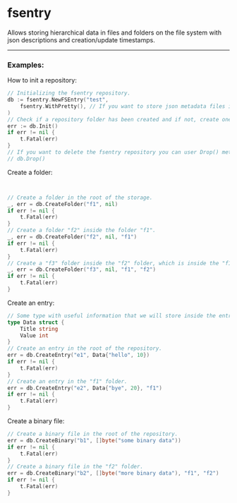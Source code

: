 # fsentry

Allows storing hierarchical data in files and folders on the file system with json descriptions and creation/update timestamps.

---
### Examples:

How to init a repository:
```go
// Initializing the fsentry repository.
db := fsentry.NewFSEntry("test",
    fsentry.WithPretty(), // If you want to store json metadata files in a pretty format.
)
// Check if a repository folder has been created and if not, create one.
err := db.Init()
if err != nil {
    t.Fatal(err)
}
// If you want to delete the fsentry repository you can user Drop() method.
// db.Drop()
```

Create a folder:
```go


// Create a folder in the root of the storage.
_, err = db.CreateFolder("f1", nil)
if err != nil {
    t.Fatal(err)
}
// Create a folder "f2" inside the folder "f1".
_, err = db.CreateFolder("f2", nil, "f1")
if err != nil {
    t.Fatal(err)
}
// Create a "f3" folder inside the "f2" folder, which is inside the "f1" folder.
_, err = db.CreateFolder("f3", nil, "f1", "f2")
if err != nil {
    t.Fatal(err)
}
```

Create an entry:
```go
// Some type with useful information that we will store inside the entry.
type Data struct {
    Title string
    Value int
}
// Create an entry in the root of the repository.
err = db.CreateEntry("e1", Data{"hello", 10})
if err != nil {
    t.Fatal(err)
}
// Create an entry in the "f1" folder.
err = db.CreateEntry("e2", Data{"bye", 20}, "f1")
if err != nil {
    t.Fatal(err)
}
```

Create a binary file:
```go
// Create a binary file in the root of the repository.
err = db.CreateBinary("b1", []byte("some binary data"))
if err != nil {
    t.Fatal(err)
}
// Create a binary file in the "f2" folder.
err = db.CreateBinary("b2", []byte("more binary data"), "f1", "f2")
if err != nil {
    t.Fatal(err)
}
```